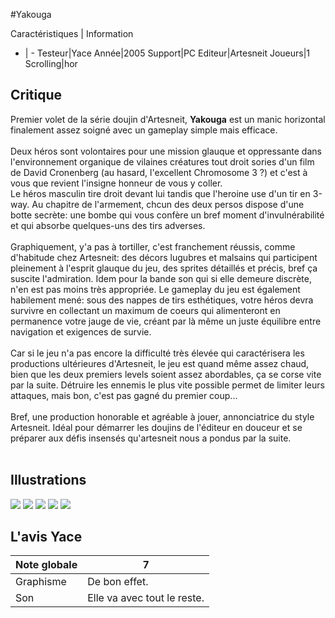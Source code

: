 #Yakouga

Caractéristiques | Information
- | -
Testeur|Yace
Année|2005
Support|PC
Editeur|Artesneit
Joueurs|1
Scrolling|hor

## Critique
Premier volet de la série doujin d'Artesneit, <b>Yakouga</b> est un manic horizontal finalement assez soigné avec un gameplay simple mais efficace.<br/><br/>Deux héros sont volontaires pour une mission glauque et oppressante dans l'environnement organique de vilaines créatures tout droit sories d'un film de David Cronenberg (au hasard, l'excellent Chromosome 3 ?) et c'est à vous que revient l'insigne honneur de vous y coller.<br/>Le héros masculin tire droit devant lui tandis que l'heroine use d'un tir en 3-way. Au chapitre de l'armement, chcun des deux persos dispose d'une botte secrète: une bombe qui vous confère un bref moment d'invulnérabilité et qui absorbe quelques-uns des tirs adverses.<br/><br/>Graphiquement, y'a pas à tortiller, c'est franchement réussis, comme d'habitude chez Artesneit: des décors lugubres et malsains qui participent pleinement à l'esprit glauque du jeu, des sprites détaillés et précis, bref ça suscite l'admiration. Idem pour la bande son qui si elle demeure discrète, n'en est pas moins très appropriée. Le gameplay du jeu est également habilement mené: sous des nappes de tirs esthétiques, votre héros devra survivre en collectant un maximum de coeurs qui alimenteront en permanence votre jauge de vie, créant par là même un juste équilibre entre navigation et exigences de survie.<br/><br/>Car si le jeu n'a pas encore la difficulté très élevée qui caractérisera les productions ultérieures d'Artesneit, le jeu est quand même assez chaud, bien que les deux premiers levels soient assez abordables, ça se corse vite par la suite. Détruire les ennemis le plus vite possible permet de limiter leurs attaques, mais bon, c'est pas gagné du premier coup...<br/><br/>Bref, une production honorable et agréable à jouer, annonciatrice du style Artesneit. Idéal pour démarrer les doujins de l'éditeur en douceur et se préparer aux défis insensés qu'artesneit nous a pondus par la suite.<br/><br/>

## Illustrations
![](http://www.shmup.com/images/thumbs/img_fiche_1_1181.bmp)
![](http://www.shmup.com/images/thumbs/img_fiche_2_1181.bmp)
![](http://www.shmup.com/images/thumbs/img_fiche_3_1181.bmp)
![](http://www.shmup.com/images/thumbs/)
![](http://www.shmup.com/images/thumbs/)

## L'avis Yace
Note globale|7
-|-
Graphisme|De bon effet.
Son|Elle va avec tout le reste.
